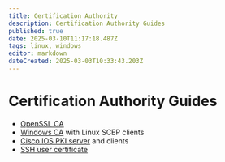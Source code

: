 ```yaml
---
title: Certification Authority
description: Certification Authority Guides
published: true
date: 2025-03-10T11:17:18.487Z
tags: linux, windows
editor: markdown
dateCreated: 2025-03-03T10:33:43.203Z
---
```


# Certification Authority Guides

- [OpenSSL CA](/cert/openssl)
- [Windows CA](/cert/scep) with Linux SCEP clients
- [Cisco IOS PKI server](/cert/ios-pki-server) and clients
- [SSH user certificate](/cert/ssh-user-cert)